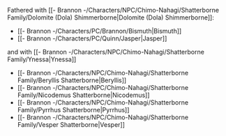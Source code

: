 Fathered with [[- Brannon -/Characters/NPC/Chimo-Nahagi/Shatterborne Family/Dolomite (Dola) Shimmerborne|Dolomite (Dola) Shimmerborne]]:
- [[- Brannon -/Characters/PC/Brannon/Bismuth|Bismuth]]
- [[- Brannon -/Characters/PC/Quinn/Jasper|Jasper]]

and with [[- Brannon -/Characters/NPC/Chimo-Nahagi/Shatterborne Family/Ynessa|Ynessa]]
- [[- Brannon -/Characters/NPC/Chimo-Nahagi/Shatterborne Family/Beryllis Shatterborne|Beryllis]]
- [[- Brannon -/Characters/NPC/Chimo-Nahagi/Shatterborne Family/Nicodemus Shatterborne|Nicodemus]]
- [[- Brannon -/Characters/NPC/Chimo-Nahagi/Shatterborne Family/Pyrrhus Shatterborne|Pyrrhus]]
- [[- Brannon -/Characters/NPC/Chimo-Nahagi/Shatterborne Family/Vesper Shatterborne|Vesper]]

